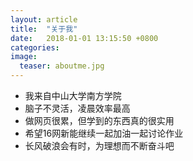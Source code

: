 ```yaml
---
layout: article
title:  "关于我"
date:   2018-01-01 13:15:50 +0800
categories:
image:
  teaser: aboutme.jpg
---
```


  - 我来自中山大学南方学院
  - 脑子不灵活，凌晨效率最高
 - 做网页很累，但学到的东西真的很实用
 - 希望16网新能继续一起加油一起讨论作业
 - 长风破浪会有时，为理想而不断奋斗吧
